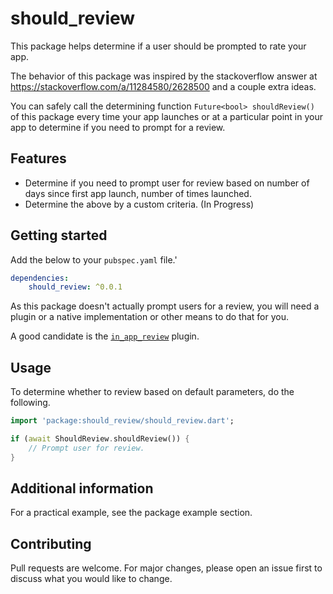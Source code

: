 <!--
This README describes the package. If you publish this package to pub.dev,
this README's contents appear on the landing page for your package.

For information about how to write a good package README, see the guide for
[writing package pages](https://dart.dev/guides/libraries/writing-package-pages).

For general information about developing packages, see the Dart guide for
[creating packages](https://dart.dev/guides/libraries/create-library-packages)
and the Flutter guide for
[developing packages and plugins](https://flutter.dev/developing-packages).
-->

# should_review

This package helps determine if a user should be prompted to rate your app.

The behavior of this package was inspired by the stackoverflow answer at https://stackoverflow.com/a/11284580/2628500 and a couple extra ideas.

You can safely call the determining function `Future<bool> shouldReview()` of this package every time your app launches or at a particular point in your app to determine if you need to prompt for a review.

## Features

* Determine if you need to prompt user for review based on number of days since first app launch, number of times launched.
* Determine the above by a custom criteria. (In Progress)

## Getting started

Add the below to your `pubspec.yaml` file.'

```yaml
dependencies:
    should_review: ^0.0.1
```

As this package doesn't actually prompt users for a review, you will need a plugin or a native implementation or other means to do that for you.

A good candidate is the [`in_app_review`](https://pub.dev/packages/in_app_review) plugin.

## Usage

To determine whether to review based on default parameters, do the following.

```dart
import 'package:should_review/should_review.dart';

if (await ShouldReview.shouldReview()) {
    // Prompt user for review.
}
```


## Additional information

For a practical example, see the package example section.

## Contributing

Pull requests are welcome. For major changes, please open an issue first to discuss what you would like to change.
